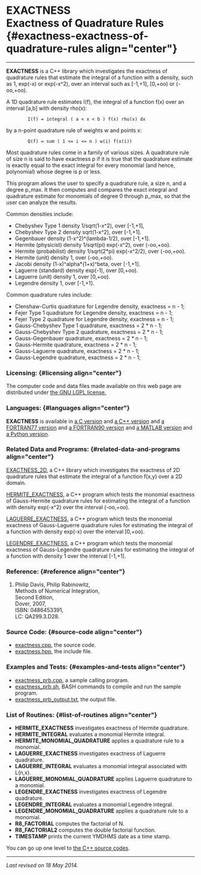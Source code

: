 EXACTNESS\
Exactness of Quadrature Rules {#exactness-exactness-of-quadrature-rules align="center"}
=============================

------------------------------------------------------------------------

**EXACTNESS** is a C++ library which investigates the exactness of
quadrature rules that estimate the integral of a function with a
density, such as 1, exp(-x) or exp(-x\^2), over an interval such as
\[-1,+1\], \[0,+oo) or (-oo,+oo).

A 1D quadrature rule estimates I(f), the integral of a function f(x)
over an interval \[a,b\] with density rho(x):

            I(f) = integral ( a < x < b ) f(x) rho(x) dx
          

by a n-point quadrature rule of weights w and points x:

            Q(f) = sum ( 1 <= i <= n ) w(i) f(x(i))
          

Most quadrature rules come in a family of various sizes. A quadrature
rule of size n is said to have exactness p if it is true that the
quadrature estimate is exactly equal to the exact integral for every
monomial (and hence, polynomial) whose degree is p or less.

This program allows the user to specify a quadrature rule, a size n, and
a degree p\_max. It then computes and compares the exact integral and
quadrature estimate for monomials of degree 0 through p\_max, so that
the user can analyze the results.

Common densities include:

-   Chebyshev Type 1 density 1/sqrt(1-x\^2), over \[-1,+1\],
-   Chebyshev Type 2 density sqrt(1-x\^2), over \[-1,+1\].
-   Gegenbauer density (1-x\^2)\^(lambda-1/2), over \[-1,+1\].
-   Hermite (physicist) density 1/sqrt(pi) exp(-x\^2), over (-oo,+oo).
-   Hermite (probabilist) density 1/sqrt(2\*pi) exp(-x\^2/2), over
    (-oo,+oo).
-   Hermite (unit) density 1, over (-oo,+oo).
-   Jacobi density (1-x)\^alpha\*(1+x)\^beta, over \[-1,+1\].
-   Laguerre (standard) density exp(-1), over \[0,+oo).
-   Laguerre (unit) density 1, over \[0,+oo).
-   Legendre density 1, over \[-1,+1\].

Common quadrature rules include:

-   Clenshaw-Curtis quadrature for Legendre density, exactness = n - 1;
-   Fejer Type 1 quadrature for Legendre density, exactness = n - 1;
-   Fejer Type 2 quadrature for Legendre density, exactness = n - 1;
-   Gauss-Chebyshev Type 1 quadrature, exactness = 2 \* n - 1;
-   Gauss-Chebyshev Type 2 quadrature, exactness = 2 \* n - 1;
-   Gauss-Gegenbauer quadrature, exactness = 2 \* n - 1;
-   Gauss-Hermite quadrature, exactness = 2 \* n - 1;
-   Gauss-Laguerre quadrature, exactness = 2 \* n - 1;
-   Gauss-Legendre quadrature, exactness = 2 \* n - 1;

### Licensing: {#licensing align="center"}

The computer code and data files made available on this web page are
distributed under [the GNU LGPL license.](../../txt/gnu_lgpl.txt)

### Languages: {#languages align="center"}

**EXACTNESS** is available in [a C
version](../../c_src/exactness/exactness.md) and [a C++
version](../../master/exactness/exactness.md) and [a FORTRAN77
version](../../f77_src/exactness/exactness.md) and [a FORTRAN90
version](../../f_src/exactness/exactness.md) and [a MATLAB
version](../../m_src/exactness/exactness.md) and [a Python
version](../../py_src/exactness/exactness.md).

### Related Data and Programs: {#related-data-and-programs align="center"}

[EXACTNESS\_2D](../../master/exactness_2d/exactness_2d.md), a C++
library which investigates the exactness of 2D quadrature rules that
estimate the integral of a function f(x,y) over a 2D domain.

[HERMITE\_EXACTNESS](../../master/hermite_exactness/hermite_exactness.md),
a C++ program which tests the monomial exactness of Gauss-Hermite
quadrature rules for estimating the integral of a function with density
exp(-x\^2) over the interval (-oo,+oo).

[LAGUERRE\_EXACTNESS](../../master/laguerre_exactness/laguerre_exactness.md),
a C++ program which tests the monomial exactness of Gauss-Laguerre
quadrature rules for estimating the integral of a function with density
exp(-x) over the interval \[0,+oo).

[LEGENDRE\_EXACTNESS](../../master/legendre_exactness/legendre_exactness.md),
a C++ program which tests the monomial exactness of Gauss-Legendre
quadrature rules for estimating the integral of a function with density
1 over the interval \[-1,+1\].

### Reference: {#reference align="center"}

1.  Philip Davis, Philip Rabinowitz,\
    Methods of Numerical Integration,\
    Second Edition,\
    Dover, 2007,\
    ISBN: 0486453391,\
    LC: QA299.3.D28.

### Source Code: {#source-code align="center"}

-   [exactness.cpp](exactness.cpp), the source code.
-   [exactness.hpp](exactness.hpp), the include file.

### Examples and Tests: {#examples-and-tests align="center"}

-   [exactness\_prb.cpp](exactness_prb.cpp), a sample calling program.
-   [exactness\_prb.sh](exactness_prb.sh), BASH commands to compile and
    run the sample program.
-   [exactness\_prb\_output.txt](exactness_prb_output.txt), the output
    file.

### List of Routines: {#list-of-routines align="center"}

-   **HERMITE\_EXACTNESS** investigates exactness of Hermite quadrature.
-   **HERMITE\_INTEGRAL** evaluates a monomial Hermite integral.
-   **HERMITE\_MONOMIAL\_QUADRATURE** applies a quadrature rule to a
    monomial.
-   **LAGUERRE\_EXACTNESS** investigates exactness of Laguerre
    quadrature.
-   **LAGUERRE\_INTEGRAL** evaluates a monomial integral associated with
    L(n,x).
-   **LAGUERRE\_MONOMIAL\_QUADRATURE** applies Laguerre quadrature to a
    monomial.
-   **LEGENDRE\_EXACTNESS** investigates exactness of Legendre
    quadrature.
-   **LEGENDRE\_INTEGRAL** evaluates a monomial Legendre integral.
-   **LEGENDRE\_MONOMIAL\_QUADRATURE** applies a quadrature rule to a
    monomial.
-   **R8\_FACTORIAL** computes the factorial of N.
-   **R8\_FACTORIAL2** computes the double factorial function.
-   **TIMESTAMP** prints the current YMDHMS date as a time stamp.

You can go up one level to [the C++ source codes](../cpp_src.md).

------------------------------------------------------------------------

*Last revised on 18 May 2014.*
